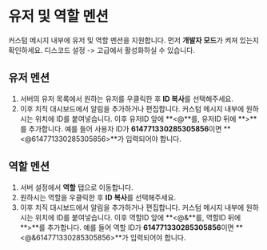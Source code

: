 # 유저 및 역할 멘션

커스텀 메시지 내부에 유저 및 역할 멘션을 지원합니다.
먼저 **개발자 모드**가 켜져 있는지 확인하세요. 디스코드 설정 -> 고급에서 활성화하실 수 있습니다.

## 유저 멘션

1. 서버의 유저 목록에서 원하는 유저를 우클릭한 후 **ID 복사**를 선택해주세요.
2. 이후 치직 대시보드에서 알림을 추가하거나 편집합니다. 커스텀 메시지 내부에 원하시는 위치에 ID를 붙여넣습니다. 이후 유저ID 앞에 **<@**를, 유저ID 뒤에 **>**를 추가합니다. 예를 들어 사용자 ID가 **614771330285305856**이면 **<@614771330285305856>**가 입력되어야 합니다.

## 역할 멘션

1. 서버 설정에서 **역할** 탭으로 이동합니다.
2. 원하시는 역할을 우클릭한 후 **ID 복사**를 선택해주세요.
3. 이후 치직 대시보드에서 알림을 추가하거나 편집합니다. 커스텀 메시지 내부에 원하시는 위치에 ID를 붙여넣습니다. 이후 역할ID 앞에 **<@&**를, 역할ID 뒤에 **>**를 추가합니다. 예를 들어 역할 ID가 **614771330285305856**이면 **<@&614771330285305856>**가 입력되어야 합니다.
